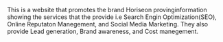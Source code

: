 This is a website that promotes the brand Horiseon provinginformation showing the services that the provide i.e Search Engin Optimization(SEO), Online Reputaton Manegement, and Social Media Marketing. They also provide Lead generation, Brand awareness, and Cost manegement.
